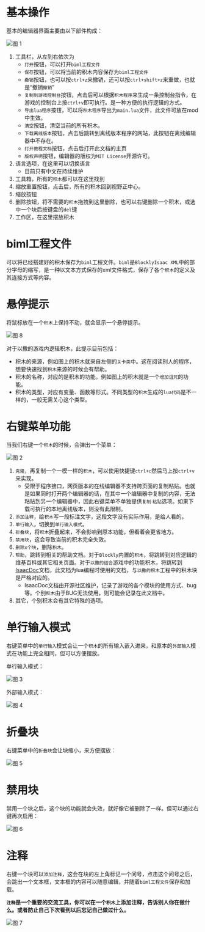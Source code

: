 # 基本操作

基本的编辑器界面主要由以下部件构成：

![图 1](images/fe9e2fe208f15f9ac3dd32617affb8dfd5295978d612eb09d9e569047600355a.png)  

1. 工具栏，从左到右依次为
    - `打开`按钮，可以打开`biml工程文件`
    - `保存`按钮，可以将当前的积木内容保存为`biml工程文件`
    - `撤销`按钮，也可以按`ctrl+z`来撤销，还可以按`ctrl+shift+z`来重做，也就是“撤销`撤销`”
    - `复制到游戏控制台`按钮，点击后可以根据`积木程序`来生成一条控制台指令，在游戏的控制台上按`ctrl+v`即可执行。是一种方便的执行逻辑的方式。
    - `导出lua程序`按钮，可以将`积木程序`导出为`main.lua`文件，此文件可放在mod中生效。
    - `清空`按钮，清空当前的所有积木。
    - `下载离线版本`按钮，点击后跳转到离线版本程序的网站，此按钮在离线编辑器中不存在。
    - `打开教程文档`按钮，点击后打开此文档的主页
    - `版权声明`按钮，编辑器的版权为`MIT License`开源许可。
2. 语言选项，在这里可以切换语言
    - 目前只有中文在持续维护
3. 工具箱，所有的`积木`都可以在这里找到
4. 缩放重置按钮，点击后，所有的积木回到视野正中心。
5. 缩放按钮
6. 删除按钮，将不需要的`积木`拖拽到这里删除，也可以右键删除一个积木，或选中一个块后按键盘的`del`键
7. 工作区，在这里摆放积木

# biml工程文件

可以将已经搭建好的积木保存为`biml`工程文件。`biml`是`BlocklyIsaac XML`中的部分字母的缩写，是一种以文本方式保存的xml文件格式，保存了各个`积木`的定义及其连接方式等内容。

# 悬停提示

将鼠标放在一个`积木`上保持不动，就会显示一个悬停提示。

![图 8](images/1f50fbfdd3dbfb49ac170f736685da08e8d31d1340586c4e1b76ef639a13a707.png)  

对于以撒的游戏内逻辑积木，此提示目前包括：

- 积木的来源，例如图上的积木就来自左侧的`关卡类`中。这在阅读别人的程序，想要快速找到`积木`来源的时候会有帮助。
- 积木的名称，对应的是积木的功能。例如图上的积木就是一个`增加诅咒`的功能。
- 积木的类型，对应有变量、函数等形式。不同类型的`积木`生成的`lua代码`是不一样的，一般无需关心这个类型。

# 右键菜单功能

当我们右键一个`积木`的时候，会弹出一个菜单：

![图 2](images/252e79e430f4e37bbd4f822c3f428d16814b8e9675477d89ee463b42517371fb.png)  

1. `克隆`，再复制一个一模一样的`积木`，可以使用快捷键`ctrl+c`然后马上按`ctrl+v`来实现。
    - 受限于程序接口，网页版本的在线编辑器不支持跨页面的复制粘贴。也就是如果同时打开两个编辑器的话，在其中一个编辑器中复制的内容，无法粘贴到另一个编辑器中，因此右键菜单不单独提供`复制` `粘贴`选项。如果下载可执行的本地离线版本，则没有此限制。
2. `添加注释`，给`积木`写一段标注文字，这段文字没有实际作用，是给人看的。
3. `单行输入`，切换到`单行输入模式`。
4. `折叠块`，将`积木`折叠起来，不会影响到原本功能，但看着会更省地方。
5. `禁用块`，这会导致当前的积木完全失效。
6. `删除x个块`，删除`积木`。
7. `帮助`，跳转到相关的帮助文档。对于`Blockly`内置的`积木`，将跳转到对应逻辑的维基百科或其它相关页面。对于`以撒的结合`游戏中的功能积木，将跳转到[IsaacDoc](https://moddingofisaac.com/docs/rep/index.html)文档，此文档为lua编程时使用的文档，与`以撒的积木`工程中的积木块是严格对应的。
    - IsaacDoc文档由开源社区维护，记录了游戏的各个模块的使用方式、bug等。个别`积木`由于BUG无法使用，则可能会记录在此文档中。
8. 其它，个别积木会有其它特殊的选项。

# 单行输入模式

右键菜单中的`单行输入`模式会让一个`积木`的所有输入嵌入进来，和原本的`外部输入`模式在功能上完全相同，但可以方便摆放。

单行输入模式：

![图 3](images/17bc4e02da200332a53fea4d5b7197d0b65921359c5689ece19fe9f2c6af45a6.png)  

外部输入模式：

![图 4](images/f7d15b70c47e7cd4171b7c9fe511db7dba692a2e20ab335d99497271932ead16.png)  

# 折叠块

右键菜单中的`折叠块`会让块缩小，来方便摆放：

![图 5](images/4c570e5e1d121f520853041859cc5596ee833d0190c04fc260547c09577a34d8.png)  

# 禁用块

禁用一个块之后，这个块的功能就会失效，就好像它被删除了一样。但可以通过右键再次启用：

![图 6](images/abffcd99cd4af2a3a1e8e9930bd8e8c820469f866ccf0c5d005721e1bca29f62.png)  

# 注释

右键一个块可以`添加注释`，这会在块的左上角标记一个问号，点击这个问号之后，会跳出一个文本框，文本框的内容可以随意编辑，并随着`biml工程文件`保存和加载。

**`注释`是一个重要的交流工具，你可以在一个`积木`上添加注释，告诉别人你在做什么。或者防止自己下次看到以后忘记自己做过什么。**

![图 7](images/b8b5b7648adc8f3b41d0a099824f00d6b98157bd5f30a080941166009315ac32.png)  
